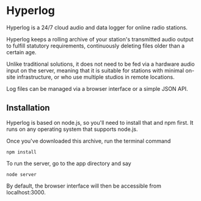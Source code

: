 Hyperlog
========

Hyperlog is a 24/7 cloud audio and data logger for online radio stations.

Hyperlog keeps a rolling archive of your station's transmitted audio output to fulfill statutory requirements, continuously deleting files older than a certain age.

Unlike traditional solutions, it does not need to be fed via a hardware audio input on the server, meaning that it is suitable for stations with minimal on-site infrastructure, or who use multiple studios in remote locations.

Log files can be managed via a browser interface or a simple JSON API.

Installation
-----------

Hyperlog is based on node.js, so you'll need to install that and npm first. It runs on any operating system that supports node.js.

Once you've downloaded this archive, run the terminal command

    npm install

To run the server, go to the app directory and say

    node server

By default, the browser interface will then be accessible from localhost:3000.
